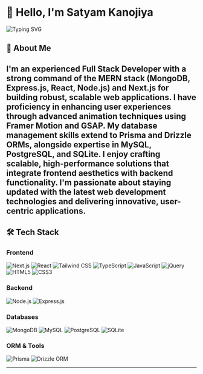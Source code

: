 # 👋 Hello, I'm Satyam Kanojiya
![Typing SVG](https://readme-typing-svg.herokuapp.com?color=%2336BCF7&;Full+Stack+Developer;DSA+Enthusiast)

## 🚀 About Me
I'm an experienced Full Stack Developer with a strong command of the **MERN stack** (MongoDB, Express.js, React, Node.js) and **Next.js** for building robust, scalable web applications. I have proficiency in enhancing user experiences through advanced animation techniques using **Framer Motion** and **GSAP**. My database management skills extend to **Prisma** and **Drizzle ORMs**, alongside expertise in **MySQL**, **PostgreSQL**, and **SQLite**. I enjoy crafting scalable, high-performance solutions that integrate frontend aesthetics with backend functionality. I'm passionate about staying updated with the latest web development technologies and delivering innovative, user-centric applications.
---
## 🛠️ Tech Stack
### Frontend
![Next.js](https://img.shields.io/badge/Next.js-000000?style=flat&logo=next.js&logoColor=white)
![React](https://img.shields.io/badge/React-20232A?style=flat&logo=react&logoColor=61DAFB)
![Tailwind CSS](https://img.shields.io/badge/Tailwind_CSS-38B2AC?style=flat&logo=tailwind-css&logoColor=white)
![TypeScript](https://img.shields.io/badge/TypeScript-007ACC?style=flat&logo=typescript&logoColor=white)
![JavaScript](https://img.shields.io/badge/JavaScript-F7DF1E?style=flat&logo=javascript&logoColor=black)
![jQuery](https://img.shields.io/badge/jQuery-0769AD?style=flat&logo=jquery&logoColor=white)
![HTML5](https://img.shields.io/badge/HTML5-E34F26?style=flat&logo=html5&logoColor=white)
![CSS3](https://img.shields.io/badge/CSS3-1572B6?style=flat&logo=css3&logoColor=white)

### Backend
![Node.js](https://img.shields.io/badge/Node.js-339933?style=flat&logo=node.js&logoColor=white)
![Express.js](https://img.shields.io/badge/Express.js-000000?style=flat&logo=express&logoColor=white)

### Databases
![MongoDB](https://img.shields.io/badge/MongoDB-47A248?style=flat&logo=mongodb&logoColor=white)
![MySQL](https://img.shields.io/badge/MySQL-4479A1?style=flat&logo=mysql&logoColor=white)
![PostgreSQL](https://img.shields.io/badge/PostgreSQL-336791?style=flat&logo=postgresql&logoColor=white)
![SQLite](https://img.shields.io/badge/SQLite-003B57?style=flat&logo=sqlite&logoColor=white)

### ORM & Tools
![Prisma](https://img.shields.io/badge/Prisma-2D3748?style=flat&logo=prisma&logoColor=white)
![Drizzle ORM](https://img.shields.io/badge/Drizzle-009688?style=flat&logo=drizzle&logoColor=white)

---



<!--
**Messi10SK/Messi10SK** is a ✨ _special_ ✨ repository because its `README.md` (this file) appears on your GitHub profile.

Here are some ideas to get you started:

- 🔭 I’m currently working on ...
- 🌱 I’m currently learning ...
- 👯 I’m looking to collaborate on ...
- 🤔 I’m looking for help with ...
- 💬 Ask me about ...
- 📫 How to reach me: ...
- 😄 Pronouns: ...
- ⚡ Fun fact: ...
-->
